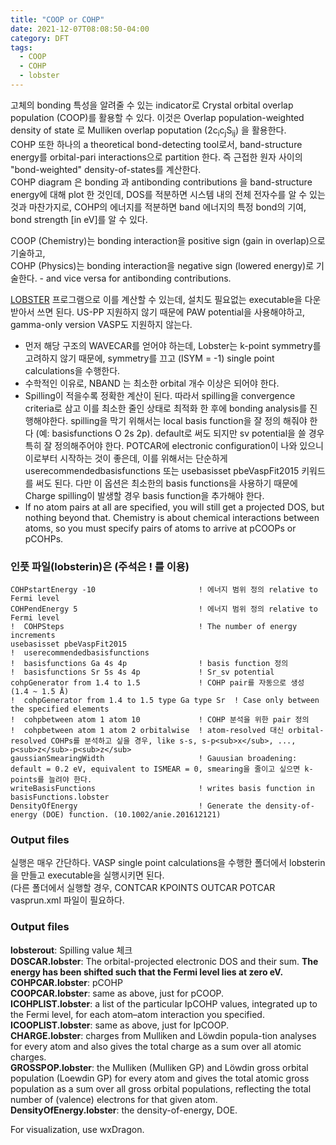 ```yaml
---
title: "COOP or COHP"
date: 2021-12-07T08:08:50-04:00
category: DFT
tags:
  - COOP
  - COHP
  - lobster
---
```


고체의 bonding 특성을 알려줄 수 있는 indicator로 Crystal orbital overlap population (COOP)를 활용할 수 있다. 이것은 Overlap population-weighted density of state 로 Mulliken overlap poputation (2c<sub>i</sub>c<sub>j</sub>S<sub>ij</sub>) 을 활용한다.  
COHP 또한 하나의 a theoretical bond-detecting tool로서, band-structure energy를 orbital-pari interactions으로 partition 한다. 즉 근접한 원자 사이의 "bond-weighted" density-of-states를 계산한다.  
COHP diagram 은 bonding 과 antibonding contributions 을 band-structure energy에 대해 plot 한 것인데, DOS를 적분하면 시스템 내의 전체 전자수를 알 수 있는 것과 마찬가지로, COHP의 에너지를 적분하면 band 에너지의 특정 bond의 기여, bond strength [in eV]를 알 수 있다.

COOP (Chemistry)는 bonding interaction을 positive sign (gain in overlap)으로 기술하고,  
COHP   (Physics)는 bonding interaction을 negative sign (lowered energy)로 기술한다. - and vice versa for antibonding contributions.  

[LOBSTER](http://www.cohp.de/) 프로그램으로 이를 계산할 수 있는데, 설치도 필요없는 executable을 다운받아서 쓰면 된다. US-PP 지원하지 않기 때문에 PAW potential을 사용해야하고, gamma-only version VASP도 지원하지 않는다.  

* 먼저 해당 구조의 WAVECAR를 얻어야 하는데, Lobster는 k-point symmetry를 고려하지 않기 때문에, symmetry를 끄고 (ISYM = -1) single point calculations을 수행한다.
* 수학적인 이유로, NBAND 는 최소한 orbital 개수 이상은 되어야 한다.
* Spilling이 적을수록 정확한 계산이 된다. 따라서 spilling을 convergence criteria로 삼고 이를 최소한 줄인 상태로 최적화 한 후에 bonding analysis를 진행해야한다. spilling을 막기 위해서는 local basis function을 잘 정의 해줘야 한다 (예: basisfunctions O 2s 2p). default로 써도 되지만 sv potential을 쓸 경우 특히 잘 정의해주어야 한다. POTCAR에 electronic configuration이 나와 있으니 이로부터 시작하는 것이 좋은데, 이를 위해서는 단순하게 userecommendedbasisfunctions 또는 usebasisset pbeVaspFit2015 키워드를 써도 된다. 다만 이 옵션은 최소한의 basis functions을 사용하기 때문에 Charge spilling이 발생할 경우 basis function을 추가해야 한다.
* If no atom pairs at all are specified, you will still get a projected DOS, but nothing beyond that. Chemistry is about chemical interactions between atoms, so you must specify pairs of atoms to arrive at pCOOPs or pCOHPs.  

### 인풋 파일(lobsterin)은 (주석은 ! 를 이용)  
```
COHPstartEnergy -10                       ! 에너지 범위 정의 relative to Fermi level  
COHPendEnergy 5                           ! 에너지 범위 정의 relative to Fermi level  
!  COHPSteps                              ! The number of energy increments
usebasisset pbeVaspFit2015
!  userecommendedbasisfunctions
!  basisfunctions Ga 4s 4p                ! basis function 정의  
!  basisfunctions Sr 5s 4s 4p             ! Sr_sv potential  
cohpGenerator from 1.4 to 1.5             ! COHP pair를 자동으로 생성 (1.4 ~ 1.5 Å)  
!  cohpGenerator from 1.4 to 1.5 type Ga type Sr  ! Case only between the specified elements  
!  cohpbetween atom 1 atom 10             ! COHP 분석을 위한 pair 정의  
!  cohpbetween atom 1 atom 2 orbitalwise  ! atom-resolved 대신 orbital-resolved COHPs를 분석하고 싶을 경우, like s-s, s-p<sub>x</sub>, ..., p<sub>z</sub>-p<sub>z</sub>  
gaussianSmearingWidth                     ! Gauusian broadening: default = 0.2 eV, equivalent to ISMEAR = 0, smearing을 줄이고 싶으면 k-points를 늘려야 한다.  
writeBasisFunctions                       ! writes basis function in basisFunctions.lobster
DensityOfEnergy                           ! Generate the density-of-energy (DOE) function. (10.1002/anie.201612121)  
```

### Output files  
실행은 매우 간단하다. VASP single point calculations을 수행한 폴더에서 lobsterin 을 만들고 executable을 실행시키면 된다.  
(다른 폴더에서 실행할 경우, CONTCAR KPOINTS OUTCAR POTCAR vasprun.xml 파일이 필요하다.  


### Output files  
<b>lobsterout</b>: Spilling value 체크  
<b>DOSCAR.lobster</b>: The orbital-projected electronic DOS and their sum. <b>The energy has been shifted such that the Fermi level lies at zero eV.</b>  
<b>COHPCAR.lobster</b>: pCOHP  
<b>COOPCAR.lobster</b>: same as above, just for pCOOP.  
<b>ICOHPLIST.lobster</b>: a list of the particular IpCOHP values, integrated up to the Fermi level, for each atom–atom interaction you specified.  
<b>ICOOPLIST.lobster</b>: same as above, just for IpCOOP.  
<b>CHARGE.lobster</b>: charges from Mulliken and Löwdin popula-tion analyses for every atom and also gives the total charge as a sum over all atomic charges.  
<b>GROSSPOP.lobster</b>: the Mulliken (Mulliken GP) and Löwdin gross orbital population (Loewdin GP) for every atom and gives the total atomic gross population as a sum over all gross orbital populations, reflecting the total number of (valence) electrons for that given atom.  
<b>DensityOfEnergy.lobster</b>: the density-of-energy, DOE.  

For visualization, use wxDragon.


